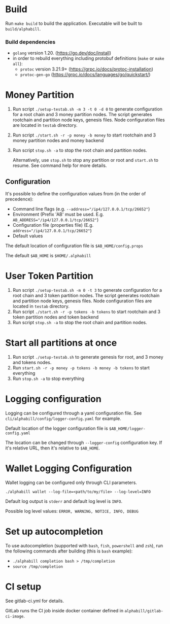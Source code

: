 # Build

Run `make build` to build the application. Executable will be built to `build/alphabill`. 

### Build dependencies

* `golang` version 1.20. (https://go.dev/doc/install)
* in order to rebuild everything including protobuf definitions (`make` or `make all`):
  * `protoc` version 3.21.9+ (https://grpc.io/docs/protoc-installation)
  * `protoc-gen-go` (https://grpc.io/docs/languages/go/quickstart/)

# Money Partition

1. Run script `./setup-testab.sh -m 3 -t 0 -d 0` to generate configuration for a root chain and 3 money partition nodes.
    The script generates rootchain and partition node keys, genesis files.
    Node configuration files are located in `testab` directory.
2. Run script `./start.sh -r -p money -b money` to start rootchain and 3 money partition nodes and money backend

3. Run script `stop.sh -a` to stop the root chain and partition nodes.
   
   Alternatively, use `stop.sh` to stop any partition or root and `start.sh` to resume. See command help for more details. 

## Configuration

It's possible to define the configuration values from (in the order of precedence):

* Command line flags (e.g. `--address="/ip4/127.0.0.1/tcp/26652"`)
* Environment (Prefix 'AB' must be used. E.g. `AB_ADDRESS="/ip4/127.0.0.1/tcp/26652"`)
* Configuration file (properties file) (E.g. `address="/ip4/127.0.0.1/tcp/26652"`)
* Default values

The default location of configuration file is `$AB_HOME/config.props`

The default `$AB_HOME` is `$HOME/.alphabill`

# User Token Partition
1. Run script `./setup-testab.sh -m 0 -t 3` to generate configuration for a root chain and 3 token partition nodes.
   The script generates rootchain and partition node keys, genesis files.
   Node configuration files are located in `testab` directory.
2. Run script `./start.sh -r -p tokens -b tokens` to start rootchain and 3 token partition nodes and token backend
3. Run script `stop.sh -a` to stop the root chain and partition nodes.

# Start all partitions at once
1. Run script `./setup-testab.sh` to generate genesis for root, and 3 money and tokens nodes.
2. Run `start.sh -r -p money -p tokens -b money -b tokens` to start everything
3. Run `stop.sh -a` to stop everything

# Logging configuration

Logging can be configured through a yaml configuration file. See `cli/alphabill/config/logger-config.yaml` for example.

Default location of the logger configuration file is `$AB_HOME/logger-config.yaml`

The location can be changed through `--logger-config` configuration key. If it's relative URL, then it's relative
to `$AB_HOME`.

# Wallet Logging Configuration

Wallet logging can be configured only through CLI parameters. 

`./alphabill wallet --log-file=<path/to/my/file> --log-level=INFO`

Default log output is `stderr` and default log level is `INFO`. 

Possible log level values: `ERROR, WARNING, NOTICE, INFO, DEBUG`

# Set up autocompletion

To use autocompletion (supported with `bash`, `fish`, `powershell` and `zsh`), run the following commands after
building (this is `bash` example):

* `./alphabill completion bash > /tmp/completion`
* `source /tmp/completion`

# CI setup

See gitlab-ci.yml for details.

GitLab runs the CI job inside docker container defined in `alphabill/gitlab-ci-image`.
